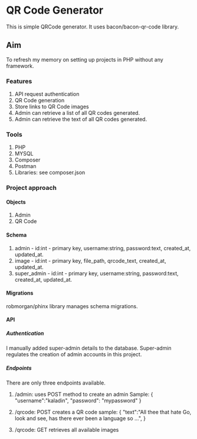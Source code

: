 # QR Code Generator

This is simple QRCode generator. It uses bacon/bacon-qr-code library.

## Aim

To refresh my memory on setting up projects in PHP without any framework.
 
### Features 
 
1. API request authentication
2. QR Code generation
3. Store links to QR Code images
4. Admin can retrieve a list of all QR codes generated.
5. Admin can retrieve the text of all QR codes generated.

### Tools

1. PHP
2. MYSQL
3. Composer
4. Postman
5. Libraries: see composer.json

### Project approach

#### Objects
1. Admin
2. QR Code

#### Schema

1. admin - id:int - primary key, username:string, password:text, created_at, updated_at.
2. image - id:int - primary key, file_path, qrcode_text, created_at, updated_at.
3. super_admin - id:int - primary key, username:string, password:text, created_at, updated_at.

#### Migrations

robmorgan/phinx library manages schema migrations.

#### API 
##### Authentication
I manually added super-admin details to the database. 
Super-admin regulates the creation of admin accounts in this project.

##### Endpoints

There are only three endpoints available.
1. /admin: uses POST method to create an admin
Sample:
{
"username":"kaladin",
"password": "mypassword"
}

2. /qrcode: POST creates a QR code
sample:
{
"text":"All thee that hate Go, look and see, has there ever been a language so ...",
}

3. /qrcode: GET retrieves all available images
